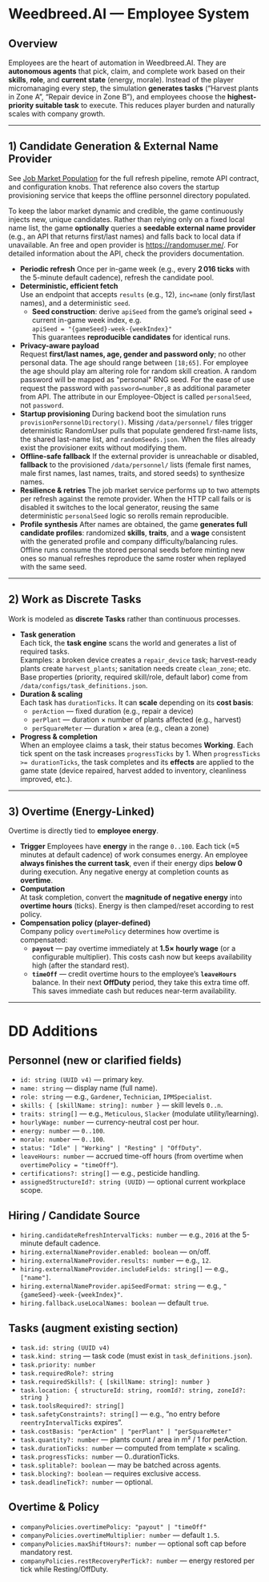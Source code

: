 # Weedbreed.AI — Employee System

## Overview

Employees are the heart of automation in Weedbreed.AI. They are **autonomous agents** that pick, claim, and complete work based on their **skills**, **role**, and **current state** (energy, morale). Instead of the player micromanaging every step, the simulation **generates tasks** (“Harvest plants in Zone A”, “Repair device in Zone B”), and employees choose the **highest-priority suitable task** to execute. This reduces player burden and naturally scales with company growth.

---

## 1) Candidate Generation & External Name Provider

See [Job Market Population](./job_market_population.md) for the full refresh
pipeline, remote API contract, and configuration knobs. That reference also
covers the startup provisioning service that keeps the offline personnel
directory populated.

To keep the labor market dynamic and credible, the game continuously injects new, unique candidates. Rather than relying only on a fixed local name list, the game **optionally** queries a **seedable external name provider** (e.g., an API that returns first/last names) and falls back to local data if unavailable. An free and open provider is https://randomuser.me/. For detailed information about the API, check the providers documentation.

- **Periodic refresh**
  Once per in-game week (e.g., every **2 016 ticks** with the 5-minute default cadence), refresh the candidate pool.
- **Deterministic, efficient fetch**  
   Use an endpoint that accepts `results` (e.g., 12), `inc=name` (only first/last names), and a deterministic `seed`.
  - **Seed construction**: derive `apiSeed` from the game’s original seed + current in-game week index, e.g.  
     `apiSeed = "{gameSeed}-week-{weekIndex}"`  
     This guarantees **reproducible candidates** for identical runs.
- **Privacy-aware payload**  
   Request **first/last names, age, gender and password only**; no other personal data. The age should range between `[18;65]`. For employee the age should play am altering role for random skill creation.
  A random password will be mapped as "personal" RNG seed. For the ease of use request the password with `password=number,8` as additional parameter from API. The attribute in our Employee-Object is called `personalSeed`, not `password`.
- **Startup provisioning**
  During backend boot the simulation runs `provisionPersonnelDirectory()`.
  Missing `/data/personnel/` files trigger deterministic RandomUser pulls that
  populate gendered first-name lists, the shared last-name list, and
  `randomSeeds.json`. When the files already exist the provisioner exits without
  modifying them.
- **Offline-safe fallback**
  If the external provider is unreachable or disabled, **fallback** to the
  provisioned `/data/personnel/` lists (female first names, male first names,
  last names, traits, and stored seeds) to synthesize names.
- **Resilience & retries**
  The job market service performs up to two attempts per refresh against the remote provider. When the HTTP call fails or is disabled it switches to the local generator, reusing the same deterministic `personalSeed` logic so rerolls remain reproducible.
- **Profile synthesis**
  After names are obtained, the game **generates full candidate profiles**:
  randomized **skills**, **traits**, and a **wage** consistent with the generated
  profile and company difficulty/balancing rules. Offline runs consume the stored
  personal seeds before minting new ones so manual refreshes reproduce the same
  roster when replayed with the same seed.

---

## 2) Work as Discrete Tasks

Work is modeled as **discrete Tasks** rather than continuous processes.

- **Task generation**  
   Each tick, the **task engine** scans the world and generates a list of required tasks.  
   Examples: a broken device creates a `repair_device` task; harvest-ready plants create `harvest_plants`; sanitation needs create `clean_zone`; etc.  
   Base properties (priority, required skill/role, default labor) come from `/data/configs/task_definitions.json`.
- **Duration & scaling**  
   Each task has `durationTicks`. It can **scale** depending on its **cost basis**:
  - `perAction` — fixed duration (e.g., repair a device)
  - `perPlant` — duration × number of plants affected (e.g., harvest)
  - `perSquareMeter` — duration × area (e.g., clean a zone)
- **Progress & completion**  
   When an employee claims a task, their status becomes **Working**. Each tick spent on the task increases `progressTicks` by 1. When `progressTicks >= durationTicks`, the task completes and its **effects** are applied to the game state (device repaired, harvest added to inventory, cleanliness improved, etc.).

---

## 3) Overtime (Energy-Linked)

Overtime is directly tied to **employee energy**.

- **Trigger**
  Employees have **energy** in the range `0..100`. Each tick (≈5 minutes at default cadence) of work consumes energy.
  An employee **always finishes the current task**, even if their energy dips **below 0** during execution. Any negative energy at completion counts as **overtime**.
- **Computation**  
   At task completion, convert the **magnitude of negative energy** into **overtime hours** (ticks). Energy is then clamped/reset according to rest policy.
- **Compensation policy (player-defined)**  
   Company policy `overtimePolicy` determines how overtime is compensated:
  - **`payout`** — pay overtime immediately at **1.5× hourly wage** (or a configurable multiplier). This costs cash now but keeps availability high (after the standard rest).
  - **`timeOff`** — credit overtime hours to the employee’s **`leaveHours`** balance. In their next **OffDuty** period, they take this extra time off. This saves immediate cash but reduces near-term availability.

---

# DD Additions

## Personnel (new or clarified fields)

- `id: string (UUID v4)` — primary key.
- `name: string` — display name (full name).
- `role: string` — e.g., `Gardener`, `Technician`, `IPMSpecialist`.
- `skills: { [skillName: string]: number }` — skill levels `0..n`.
- `traits: string[]` — e.g., `Meticulous`, `Slacker` (modulate utility/learning).
- `hourlyWage: number` — currency-neutral cost per hour.
- `energy: number` — `0..100`.
- `morale: number` — `0..100`.
- `status: "Idle" | "Working" | "Resting" | "OffDuty"`.
- `leaveHours: number` — accrued time-off hours (from overtime when `overtimePolicy = "timeOff"`).
- `certifications?: string[]` — e.g., pesticide handling.
- `assignedStructureId?: string (UUID)` — optional current workplace scope.

## Hiring / Candidate Source

- `hiring.candidateRefreshIntervalTicks: number` — e.g., `2016` at the 5-minute default cadence.
- `hiring.externalNameProvider.enabled: boolean` — on/off.
- `hiring.externalNameProvider.results: number` — e.g., `12`.
- `hiring.externalNameProvider.includeFields: string[]` — e.g., `["name"]`.
- `hiring.externalNameProvider.apiSeedFormat: string` — e.g., `"{gameSeed}-week-{weekIndex}"`.
- `hiring.fallback.useLocalNames: boolean` — default `true`.

## Tasks (augment existing section)

- `task.id: string (UUID v4)`
- `task.kind: string` — task code (must exist in `task_definitions.json`).
- `task.priority: number`
- `task.requiredRole?: string`
- `task.requiredSkills?: { [skillName: string]: number }`
- `task.location: { structureId: string, roomId?: string, zoneId?: string }`
- `task.toolsRequired?: string[]`
- `task.safetyConstraints?: string[]` — e.g., “no entry before `reentryIntervalTicks` expires”.
- `task.costBasis: "perAction" | "perPlant" | "perSquareMeter"`
- `task.quantity?: number` — plants count / area in m² / 1 for perAction.
- `task.durationTicks: number` — computed from template × scaling.
- `task.progressTicks: number` — 0..durationTicks.
- `task.splitable?: boolean` — may be batched across agents.
- `task.blocking?: boolean` — requires exclusive access.
- `task.deadlineTick?: number` — optional.

## Overtime & Policy

- `companyPolicies.overtimePolicy: "payout" | "timeOff"`
- `companyPolicies.overtimeMultiplier: number` — default `1.5`.
- `companyPolicies.maxShiftHours?: number` — optional soft cap before mandatory rest.
- `companyPolicies.restRecoveryPerTick?: number` — energy restored per tick while Resting/OffDuty.
